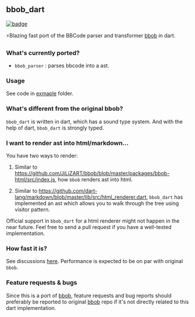 ## bbob_dart

<a href="https://pub.dev/packages/bbob_dart" rel="pub link">![badge](https://img.shields.io/pub/v/bbob_dart.svg)</a>

⚡️Blazing fast port of the BBCode parser and transformer [bbob](https://github.com/JiLiZART/bbob) in dart.

### What's currently ported?

* `bbob_parser` :  parses bbcode into a ast.

### Usage
See code in [exmaple](https://github.com/edwardez/bbob_dart/tree/master/example) folder.

### What's different from the original bbob?
`bbob_dart` is written in dart, which has a sound type system. And with the help of dart,
`bbob_dart` is strongly typed.
  
### I want to render ast into html/markdown...
You have two ways to render:
1. Similar to https://github.com/JiLiZART/bbob/blob/master/packages/bbob-html/src/index.js, how `bbob` 
renders ast into html.

2. Similar to https://github.com/dart-lang/markdown/blob/master/lib/src/html_renderer.dart,
`bbob_dart` has implemented an ast which allows you to walk through the tree using visitor pattern.

Official support in `bbob_dart` for a html renderer  might not happen in the near future. Feel free to send a pull request 
if you have a well-tested implementation. 

### How fast it is?
See discussions [here](https://github.com/JiLiZART/bbob/issues/25). Performance is expected to be on par with original `bbob`.

### Feature requests & bugs
Since this is a port of [bbob](https://github.com/JiLiZART/bbob), feature requests and bug 
reports should preferably be reported to original [bbob](https://github.com/JiLiZART/bbob) repo if 
it's not directly related to this dart implementation. 